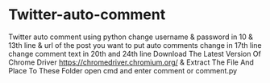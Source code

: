 # Twitter-auto-comment
Twitter auto comment using python
change username & password in 10 & 13th line & url of the post you want to put auto comments change in 17th line 
change comment text in 20th and 24th line
Download The Latest Version Of Chrome Driver https://chromedriver.chromium.org/ & Extract The File And Place To These Folder open cmd and enter comment or comment.py
